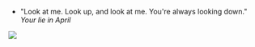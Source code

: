 * "Look at me. Look up, and look at me. You're always looking down." *Your lie in April*

<img src="https://github-readme-stats.vercel.app/api?username=kiyamou&show_icons=true">

<!--
**Kiyamou/Kiyamou** is a ✨ _special_ ✨ repository because its `README.md` (this file) appears on your GitHub profile.

Here are some ideas to get you started:

- 🔭 I’m currently working on ...
- 🌱 I’m currently learning ...
- 👯 I’m looking to collaborate on ...
- 🤔 I’m looking for help with ...
- 💬 Ask me about ...
- 📫 How to reach me: ...
- 😄 Pronouns: ...
- ⚡ Fun fact: ...
-->
